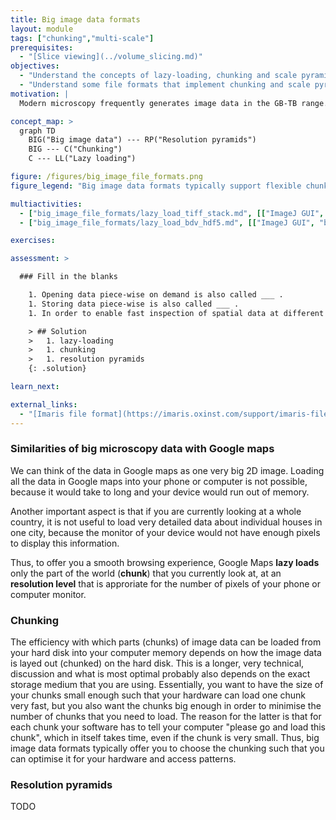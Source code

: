 ```yaml
---
title: Big image data formats
layout: module
tags: ["chunking","multi-scale"]
prerequisites:
  - "[Slice viewing](../volume_slicing.md)"
objectives:
  - "Understand the concepts of lazy-loading, chunking and scale pyramids"
  - "Understand some file formats that implement chunking and scale pyramids"
motivation: |
  Modern microscopy frequently generates image data in the GB-TB range. Such data cannot be naively opened. First, the data may not fit into the working memory (RAM) of your computer. Second, it would take a lot of time to load the data into the memory. Thus, it is important to know about dedicated concepts and implemenations that enable swift interaction with such big image data.

concept_map: >
  graph TD
    BIG("Big image data") --- RP("Resolution pyramids")
    BIG --- C("Chunking")
    C --- LL("Lazy loading")

figure: /figures/big_image_file_formats.png
figure_legend: "Big image data formats typically support flexible chunking of data and resolution pyramids. Chunking enables efficient loading of image subregions. Resolution pyramids prevent loading useless details when being zoomed out."

multiactivities:
  - ["big_image_file_formats/lazy_load_tiff_stack.md", [["ImageJ GUI", "big_image_file_formats/lazy_load_tiff_stack_imagej_gui.md"]]]
  - ["big_image_file_formats/lazy_load_bdv_hdf5.md", [["ImageJ GUI", "big_image_file_formats/lazy_load_bdv_hdf5_imagej_gui.md"]]]

exercises:

assessment: >

  ### Fill in the blanks

    1. Opening data piece-wise on demand is also called ___ .
    1. Storing data piece-wise is also called ___ .
    1. In order to enable fast inspection of spatial data at different scales (like on Google maps) one can use ___ .

    > ## Solution
    >   1. lazy-loading
    >   1. chunking
    >   1. resolution pyramids
    {: .solution}

learn_next:

external_links:
  - "[Imaris file format](https://imaris.oxinst.com/support/imaris-file-format)"
---
```


### Similarities of big microscopy data with Google maps

We can think of the data in Google maps as one very big 2D image. Loading all the data in Google maps into your phone or computer is not possible, because it would take to long and your device would run out of memory. 

Another important aspect is that if you are currently looking at a whole country, it is not useful to load very detailed data about individual houses in one city, because the monitor of your device would not have enough pixels to display this information.

Thus, to offer you a smooth browsing experience, Google Maps **lazy loads** only the part of the world (**chunk**) that you currently look at, at an **resolution level** that is approriate for the number of pixels of your phone or computer monitor.

### Chunking

The efficiency with which parts (chunks) of image data can be loaded from your hard disk into your computer memory depends on how the image data is layed out (chunked) on the hard disk. This is a longer, very technical, discussion and what is most optimal probably also depends on the exact storage medium that you are using. Essentially, you want to have the size of your chunks small enough such that your hardware can load one chunk very fast, but you also want the chunks big enough in order to minimise the number of chunks that you need to load. The reason for the latter is that for each chunk your software has to tell your computer "please go and load this chunk", which in itself takes time, even if the chunk is very small. Thus, big image data formats typically offer you to choose the chunking such that you can optimise it for your hardware and access patterns.

### Resolution pyramids

TODO



